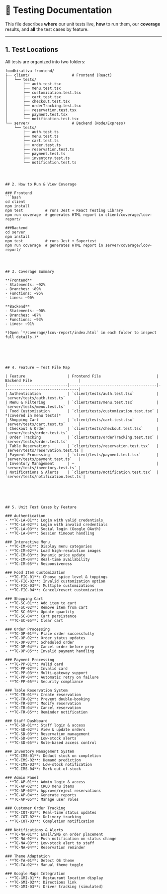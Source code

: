 # 🧪 Testing Documentation

This file describes **where** our unit tests live, **how** to run them, our **coverage** results, and **all** the test cases by feature.

---

## 1. Test Locations

All tests are organized into two folders:

```text
foodhisattva-frontend/
├── client/                   # Frontend (React)
│   └── tests/
│       ├── auth.test.tsx
│       ├── menu.test.tsx
│       ├── customization.test.tsx
│       ├── cart.test.tsx
│       ├── checkout.test.tsx
│       ├── orderTracking.test.tsx
│       ├── reservation.test.tsx
│       ├── payment.test.tsx
│       └── notification.test.tsx
└── server/                   # Backend (Node/Express)
    └── tests/
        ├── auth.test.ts
        ├── menu.test.ts
        ├── cart.test.ts
        ├── order.test.ts
        ├── reservation.test.ts
        ├── payment.test.ts
        ├── inventory.test.ts
        └── notification.test.ts



        
## 2. How to Run & View Coverage

### Frontend
```bash
cd client
npm install
npm test          # runs Jest + React Testing Library
npm run coverage  # generates HTML report in client/coverage/lcov-report/

###Backend
cd server
npm install
npm test          # runs Jest + Supertest
npm run coverage  # generates HTML report in server/coverage/lcov-report/




## 3. Coverage Summary

**Frontend**  
- Statements: ~92%  
- Branches: ~89%  
- Functions: ~95%  
- Lines: ~90%  

**Backend**  
- Statements: ~90%  
- Branches: ~87%  
- Functions: ~93%  
- Lines: ~91%  

*(Open `*/coverage/lcov-report/index.html` in each folder to inspect full details.)*






## 4. Feature → Test File Map

| Feature                   | Frontend File                         | Backend File                     |
|---------------------------|---------------------------------------|----------------------------------|
| Authentication            | `client/tests/auth.test.tsx`          | `server/tests/auth.test.ts`      |
| Menu & Filtering          | `client/tests/menu.test.tsx`          | `server/tests/menu.test.ts`      |
| Food Customization        | `client/tests/customization.test.tsx` | *(covered in menu tests)*        |
| Shopping Cart             | `client/tests/cart.test.tsx`          | `server/tests/cart.test.ts`      |
| Checkout & Order          | `client/tests/checkout.test.tsx`      | `server/tests/order.test.ts`     |
| Order Tracking            | `client/tests/orderTracking.test.tsx` | `server/tests/order.test.ts`     |
| Table Reservations        | `client/tests/reservation.test.tsx`   | `server/tests/reservation.test.ts`|
| Payment Processing        | `client/tests/payment.test.tsx`       | `server/tests/payment.test.ts`   |
| Inventory Management      | —                                     | `server/tests/inventory.test.ts` |
| Notifications & Alerts    | `client/tests/notification.test.tsx`  | `server/tests/notification.test.ts`|






## 5. Unit Test Cases by Feature

### Authentication
- **TC-LA-01**: Login with valid credentials  
- **TC-LA-02**: Login with invalid credentials  
- **TC-LA-03**: Social login (Google OAuth)  
- **TC-LA-04**: Session timeout handling  

### Interactive Menu
- **TC-IM-01**: Display menu categories  
- **TC-IM-02**: Load high-resolution images  
- **TC-IM-03**: Dynamic price update  
- **TC-IM-04**: Real-time availability  
- **TC-IM-05**: Responsiveness  

### Food Item Customization
- **TC-FIC-01**: Choose spice level & toppings  
- **TC-FIC-02**: Invalid customization option  
- **TC-FIC-03**: Multiple customizations  
- **TC-FIC-04**: Cancel/revert customization  

### Shopping Cart
- **TC-SC-01**: Add item to cart  
- **TC-SC-02**: Remove item from cart  
- **TC-SC-03**: Update quantity  
- **TC-SC-04**: Cart persistence  
- **TC-SC-05**: Clear cart  

### Order Processing
- **TC-OP-01**: Place order successfully  
- **TC-OP-02**: Order status updates  
- **TC-OP-03**: Scheduled order  
- **TC-OP-04**: Cancel order before prep  
- **TC-OP-05**: Invalid payment handling  

### Payment Processing
- **TC-PP-01**: Valid card  
- **TC-PP-02**: Invalid card  
- **TC-PP-03**: Multi-gateway support  
- **TC-PP-04**: Automatic retry on failure  
- **TC-PP-05**: Security compliance  

### Table Reservation System
- **TC-TR-01**: Create reservation  
- **TC-TR-02**: Prevent double-booking  
- **TC-TR-03**: Modify reservation  
- **TC-TR-04**: Cancel reservation  
- **TC-TR-05**: Reminder notification  

### Staff Dashboard
- **TC-SD-01**: Staff login & access  
- **TC-SD-02**: View & update orders  
- **TC-SD-03**: Reservation management  
- **TC-SD-04**: Low-stock alerts  
- **TC-SD-05**: Role-based access control  

### Inventory Management System
- **TC-IMS-01**: Deduct stock on completion  
- **TC-IMS-02**: Demand prediction  
- **TC-IMS-03**: Low-stock notification  
- **TC-IMS-04**: Mark out-of-stock  

### Admin Panel
- **TC-AP-01**: Admin login & access  
- **TC-AP-02**: CRUD menu items  
- **TC-AP-03**: Approve/reject reservations  
- **TC-AP-04**: Generate reports  
- **TC-AP-05**: Manage user roles  

### Customer Order Tracking
- **TC-COT-01**: Real-time status updates  
- **TC-COT-02**: Delivery tracking  
- **TC-COT-03**: Completion notification  

### Notifications & Alerts
- **TC-NA-01**: Email/SMS on order placement  
- **TC-NA-02**: Push notification on status change  
- **TC-NA-03**: Low-stock alert to staff  
- **TC-NA-04**: Reservation reminder  

### Theme Adaptation
- **TC-TA-01**: Detect OS theme  
- **TC-TA-02**: Manual theme toggle  

### Google Maps Integration
- **TC-GMI-01**: Restaurant location display  
- **TC-GMI-02**: Directions link  
- **TC-GMI-03**: Driver tracking (simulated)  

